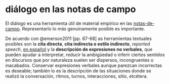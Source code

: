 # diálogo en las notas de campo

El diálogo es una herramienta útil de material empírico en las [notas-de-campo](notas-de-campo.md). Representarlo lo más genuinamente posible es importante.

De acuerdo con @emerson2011 [pp. 67-68] as herramientas textuales posibles son la **cita directa**, **cita indirecta o estilo indirecto**, *reported speech*, [en español](https://www.fundeu.es/escribireninternet/estilo-directo-e-indirecto/) y la **descripción de expresiones no verbales**, que pueden ayudar a interpretar, reducir la ambigüedad o inferir ciertos sentidos en discursos que por naturaleza suelen ser dispersos, incongruentes o inacabados. Conservar expresiones verbales aunque parezcan incorrectas es deseable; también lo es la descripción de las situaciones donde se realizó la conversación, ritmos, turnos, interacciones, sitio, etcétera.
